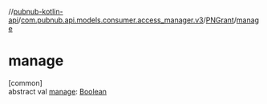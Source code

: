 //[pubnub-kotlin-api](../../../index.md)/[com.pubnub.api.models.consumer.access_manager.v3](../index.md)/[PNGrant](index.md)/[manage](manage.md)

# manage

[common]\
abstract val [manage](manage.md): [Boolean](https://kotlinlang.org/api/latest/jvm/stdlib/kotlin-stdlib/kotlin/-boolean/index.html)
